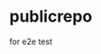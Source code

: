 # publicrepo
for e2e test





























































































































































































































































































































































































































































































































































































































































































































































































































































































































































































































































































































































































































































































































































































































































































































































































































































































































































































































































































































































































































































































































































































































































































































































































































































































































































































































































































































































































































































































